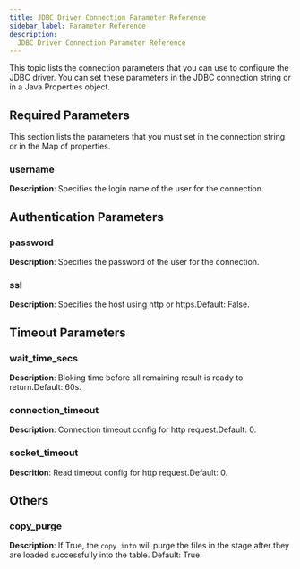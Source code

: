 ```yaml
---
title: JDBC Driver Connection Parameter Reference
sidebar_label: Parameter Reference
description:
  JDBC Driver Connection Parameter Reference
---
```

This topic lists the connection parameters that you can use to configure the JDBC driver. You can set these parameters in the JDBC connection string or in a Java Properties object.

## Required Parameters
This section lists the parameters that you must set in the connection string or in the Map of properties.

### username
**Description**: Specifies the login name of the user for the connection.


## Authentication Parameters

### password
**Description**: Specifies the password of the user for the connection.

### ssl
**Description**: Specifies the host using http or https.Default: False.

## Timeout Parameters

### wait_time_secs
**Description**: Bloking time before all remaining result is ready to return.Default: 60s.

### connection_timeout
**Description**: Connection timeout config for http request.Default: 0.

### socket_timeout
**Descrition**: Read timeout config for http request.Default: 0.

## Others

### copy_purge
**Description**: If True, the `copy into` will purge the files in the stage after they are loaded successfully into the table. Default: True.